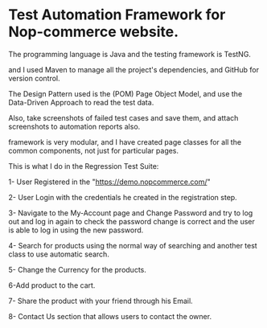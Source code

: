 # Test Automation Framework for Nop-commerce website.
The programming language is Java and the testing framework is TestNG.

and I used Maven to manage all the project's dependencies, and GitHub for version control.

The Design Pattern used is the (POM) Page Object Model, and use the Data-Driven Approach to read the test data.

Also, take screenshots of failed test cases and save them, and attach screenshots to automation reports also.

framework is very modular, and I have created page classes for all the common components, not just for particular pages.



This is what I do in the Regression Test Suite:

1-  User Registered in the "https://demo.nopcommerce.com/"  

2- User Login with the credentials he created in the registration step.

3- Navigate to the My-Account page and Change Password and try to log out and log in again to check the password change is correct and the user is able to log in using the new password.

4- Search for products using the normal way of searching and another test class to use automatic search.

5- Change the Currency for the products.

6-Add product to the cart.

7- Share the product with your friend through his Email.

8- Contact Us section that allows users to contact the owner.


